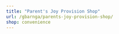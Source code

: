 ```yaml
---
title: "Parent's Joy Provision Shop"
url: /gbarnga/parents-joy-provision-shop/
shop: convenience
---
```

